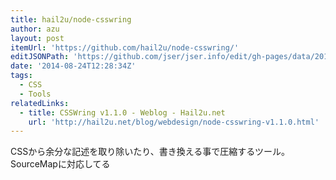 ```yaml
---
title: hail2u/node-csswring
author: azu
layout: post
itemUrl: 'https://github.com/hail2u/node-csswring/'
editJSONPath: 'https://github.com/jser/jser.info/edit/gh-pages/data/2014/08/index.json'
date: '2014-08-24T12:28:34Z'
tags:
  - CSS
  - Tools
relatedLinks:
  - title: CSSWring v1.1.0 - Weblog - Hail2u.net
    url: 'http://hail2u.net/blog/webdesign/node-csswring-v1.1.0.html'
---
```

CSSから余分な記述を取り除いたり、書き換える事で圧縮するツール。
SourceMapに対応してる
